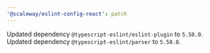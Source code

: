 ```yaml
---
'@scaleway/eslint-config-react': patch
---
```


Updated dependency `@typescript-eslint/eslint-plugin` to `5.58.0`.
Updated dependency `@typescript-eslint/parser` to `5.58.0`.
